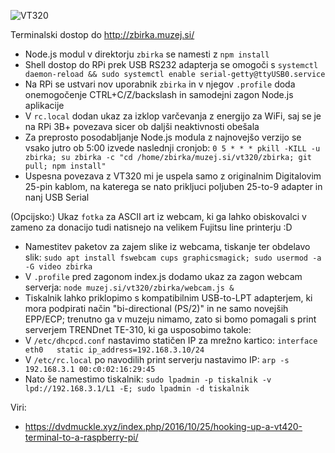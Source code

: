![VT320](https://raw.githubusercontent.com/markostamcar/muzej.si/master/vt320/vt320.jpg)

Terminalski dostop do http://zbirka.muzej.si/
- Node.js modul v direktorju `zbirka` se namesti z `npm install`
- Shell dostop do RPi prek USB RS232 adapterja se omogoči s `systemctl daemon-reload && sudo systemctl enable serial-getty@ttyUSB0.service`
- Na RPi se ustvari nov uporabnik `zbirka` in v njegov `.profile` doda onemogočenje CTRL+C/Z/backslash in samodejni zagon Node.js aplikacije
- V `rc.local` dodan ukaz za izklop varčevanja z energijo za WiFi, saj se je na RPi 3B+ povezava sicer ob daljši neaktivnosti obešala
- Za preprosto posodabljanje Node.js modula z najnovejšo verzijo se vsako jutro ob 5:00 izvede naslednji cronjob:
`0 5 * * * pkill -KILL -u zbirka; su zbirka -c "cd /home/zbirka/muzej.si/vt320/zbirka; git pull; npm install"`
- Uspesna povezava z VT320 mi je uspela samo z originalnim Digitalovim 25-pin kablom, na katerega se nato prikljuci poljuben 25-to-9 adapter in nanj USB Serial

(Opcijsko:) Ukaz `fotka` za ASCII art iz webcam, ki ga lahko obiskovalci v zameno za donacijo tudi natisnejo na velikem Fujitsu line printerju :D

- Namestitev paketov za zajem slike iz webcama, tiskanje ter obdelavo slik:
`sudo apt install fswebcam cups graphicsmagick; sudo usermod -a -G video zbirka`
- V `.profile` pred zagonom index.js dodamo ukaz za zagon webcam serverja: `node muzej.si/vt320/zbirka/webcam.js &`
- Tiskalnik lahko priklopimo s kompatibilnim USB-to-LPT adapterjem, ki mora podpirati način "bi-directional (PS/2)" in ne samo novejših EPP/ECP; trenutno ga v muzeju nimamo, zato si bomo pomagali s print serverjem TRENDnet TE-310, ki ga usposobimo takole:
- V `/etc/dhcpcd.conf` nastavimo statičen IP za mrežno kartico: `interface eth0   static ip_address=192.168.3.10/24`
- V `/etc/rc.local` po navodilih print serverju nastavimo IP: `arp -s 192.168.3.1 00:c0:02:16:29:45`
- Nato še namestimo tiskalnik: `sudo lpadmin -p tiskalnik -v lpd://192.168.3.1/L1 -E; sudo lpadmin -d tiskalnik`

Viri:
- https://dvdmuckle.xyz/index.php/2016/10/25/hooking-up-a-vt420-terminal-to-a-raspberry-pi/
